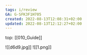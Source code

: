 ```yaml
---
tags: i/review
GA: G-SFK3F1H705
created: 2022-08-13T12:08:31+02:00
updated: 2022-08-13T12:12:27+02:00
---
```

top: [[010_Guide]]



![[d6d9.jpg]]
![[1.png]]

